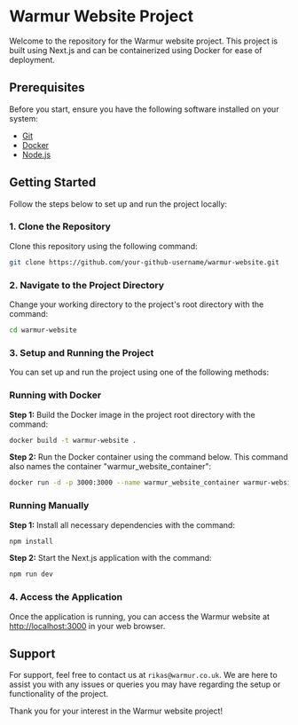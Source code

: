 
# Warmur Website Project

Welcome to the repository for the Warmur website project. This project is built using Next.js and can be containerized using Docker for ease of deployment.

## Prerequisites

Before you start, ensure you have the following software installed on your system:

- [Git](https://git-scm.com/)
- [Docker](https://www.docker.com/get-started)
- [Node.js](https://nodejs.org/)

## Getting Started

Follow the steps below to set up and run the project locally:

### 1. Clone the Repository

Clone this repository using the following command:

```sh
git clone https://github.com/your-github-username/warmur-website.git
```

### 2. Navigate to the Project Directory

Change your working directory to the project's root directory with the command:

```sh
cd warmur-website
```

### 3. Setup and Running the Project

You can set up and run the project using one of the following methods:

### Running with Docker

**Step 1:** Build the Docker image in the project root directory with the command:

```sh
docker build -t warmur-website .
```

**Step 2:** Run the Docker container using the command below. This command also names the container "warmur_website_container":

```sh
docker run -d -p 3000:3000 --name warmur_website_container warmur-website
```

### Running Manually

**Step 1:** Install all necessary dependencies with the command:

```sh
npm install
```

**Step 2:** Start the Next.js application with the command:

```sh
npm run dev
```

### 4. Access the Application

Once the application is running, you can access the Warmur website at [http://localhost:3000](http://localhost:3000) in your web browser.

## Support

For support, feel free to contact us at `rikas@warmur.co.uk`. We are here to assist you with any issues or queries you may have regarding the setup or functionality of the project.

Thank you for your interest in the Warmur website project!

